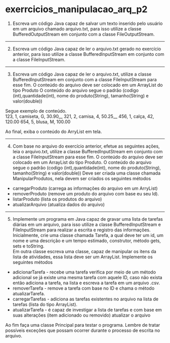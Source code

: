 # exerrcicios_manipulacao_arq_p2

1) Escreva um código Java capaz de salvar um texto inserido pelo usuário em um arquivo chamado arquivo.txt, para isso utilize a classe BufferedOutputStream em conjunto com a classe FileOutputStream.

----

2) Escreva um código Java capaz de ler o arquivo.txt gerado no exercício anterior, para isso utilize a classe BufferedInputStream em conjunto com a classe FileInputStream.

----

3) Escreva um código Java capaz de ler o arquivo.txt, utilize a classe BufferedInputStream em conjunto com a classe FileInputStream para esse fim.
 O conteúdo do arquivo deve ser colocado em um ArrayList do tipo Produto O conteúdo do arquivo segue o padrão (codigo (int),quantidade(int), nome do produto(String), tamanho(String) e valor(double))
 
Segue exemplo de conteúdo.      
123, 1, camiseta, G, 30.90__
321, 2, camisa, 4, 50.25__
456, 1, calça, 42, 120.00
654, 5, blusa, M, 100.00

Ao final, exiba o conteúdo do ArryList em tela.

----

4) Com base no arquivo do exercício anterior, efetue as seguintes ações, leia o arquivo.txt, utilize a classe BufferedInputStream em conjunto com a classe FileInputStream para esse fim. O conteúdo do arquivo deve ser colocado em um ArrayList do tipo Produto. O conteúdo do arquivo segue o padrão (codigo (int),quantidade(int), nome do produto(String), tamanho(String) e valor(double))
 Deve ser criada uma classe chamada ManipularProdutos, nela devem ser criados os seguintes métodos 
 - carregarProduto (carrega as informações do arquivo em um ArryList)
 - removerProduto (remove um produto do arquivo com base eu seu Id).
 - listarProduto (lista os produtos do arquivo)
 - atualizarArquivo (atualiza dados do arquivo)

----

5)  Implemente um programa em Java capaz de gravar uma lista de tarefas diárias em um arquivo, para isso utilize a classe BufferedInputStream  e FileInputStream para realizar a escrita e registro das informações. 
 Inicialmente, crie uma classe chamada Tarefa, a qual deve ter um id, um nome e uma descrição e um tempo estimado, construtor, método gets, sets e toString.  
  Em outra classe escreva uma classe, capaz de manipular os itens da lista de atividades, essa lista deve ser um ArrayList. 
  Implemente os seguintes métodos
  - adicionarTarefa - recebe uma tarefa verifica por meio de um método adicional se já existe uma mesma tarefa com aquele ID, caso não exista então adiciona a tarefa, na lista e escreva a tarefa em um arquivo .csv.
  - removerTarefa - remove a tarefa com base no ID e chama o método atualizarTarefa.
  - carregarTarefas - adiciona as tarefas existentes no arquivo na lista de tarefas (lista do tipo ArrayList).
  - atualizarTarefa - é capaz de investigar a lista de tarefas e com base em suas alterações (item adicionado ou removido) atualizar o arquivo
 
Ao fim faça uma classe Principal para testar o programa.
Lembre de tratar possíveis exceções que possam ocorrer durante o processo de escrita no arquivo.

